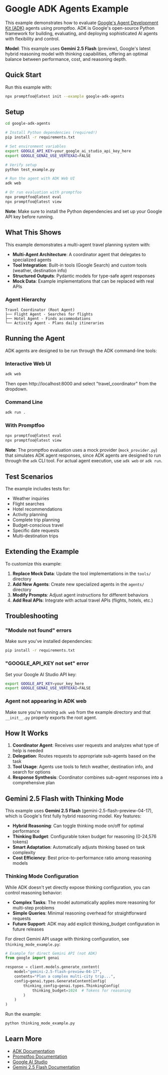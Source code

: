 # Google ADK Agents Example

This example demonstrates how to evaluate [Google's Agent Development Kit (ADK)](https://github.com/google/adk-python) agents using promptfoo. ADK is Google's open-source Python framework for building, evaluating, and deploying sophisticated AI agents with flexibility and control.

**Model**: This example uses **Gemini 2.5 Flash** (preview), Google's latest hybrid reasoning model with thinking capabilities, offering an optimal balance between performance, cost, and reasoning depth.

## Quick Start

Run this example with:

```bash
npx promptfoo@latest init --example google-adk-agents
```

## Setup

```bash
cd google-adk-agents

# Install Python dependencies (required!)
pip install -r requirements.txt

# Set environment variables
export GOOGLE_API_KEY=your_google_ai_studio_api_key_here
export GOOGLE_GENAI_USE_VERTEXAI=FALSE

# Verify setup
python test_example.py

# Run the agent with ADK Web UI
adk web

# Or run evaluation with promptfoo
npx promptfoo@latest eval
npx promptfoo@latest view
```

**Note**: Make sure to install the Python dependencies and set up your Google API key before running.

## What This Shows

This example demonstrates a multi-agent travel planning system with:

- **Multi-Agent Architecture**: A coordinator agent that delegates to specialized agents
- **Tool Integration**: Built-in tools (Google Search) and custom tools (weather, destination info)
- **Structured Outputs**: Pydantic models for type-safe agent responses
- **Mock Data**: Example implementations that can be replaced with real APIs

### Agent Hierarchy

```
Travel Coordinator (Root Agent)
├── Flight Agent - Searches for flights
├── Hotel Agent - Finds accommodations
└── Activity Agent - Plans daily itineraries
```

## Running the Agent

ADK agents are designed to be run through the ADK command-line tools:

### Interactive Web UI

```bash
adk web
```

Then open http://localhost:8000 and select "travel_coordinator" from the dropdown.

### Command Line

```bash
adk run .
```

### With Promptfoo

```bash
npx promptfoo@latest eval
npx promptfoo@latest view
```

**Note**: The promptfoo evaluation uses a mock provider (`mock_provider.py`) that simulates ADK agent responses, since ADK agents are designed to run through the `adk` CLI tool. For actual agent execution, use `adk web` or `adk run`.

## Test Scenarios

The example includes tests for:

- Weather inquiries
- Flight searches
- Hotel recommendations
- Activity planning
- Complete trip planning
- Budget-conscious travel
- Specific date requests
- Multi-destination trips

## Extending the Example

To customize this example:

1. **Replace Mock Data**: Update the tool implementations in the `tools/` directory
2. **Add New Agents**: Create new specialized agents in the `agents/` directory
3. **Modify Prompts**: Adjust agent instructions for different behaviors
4. **Add Real APIs**: Integrate with actual travel APIs (flights, hotels, etc.)

## Troubleshooting

### "Module not found" errors

Make sure you've installed dependencies:

```bash
pip install -r requirements.txt
```

### "GOOGLE_API_KEY not set" error

Set your Google AI Studio API key:

```bash
export GOOGLE_API_KEY=your_key_here
export GOOGLE_GENAI_USE_VERTEXAI=FALSE
```

### Agent not appearing in ADK web

Make sure you're running `adk web` from the example directory and that `__init__.py` properly exports the root agent.

## How It Works

1. **Coordinator Agent**: Receives user requests and analyzes what type of help is needed
2. **Delegation**: Routes requests to appropriate sub-agents based on the task
3. **Tool Usage**: Agents use tools to fetch weather, destination info, and search for options
4. **Response Synthesis**: Coordinator combines sub-agent responses into a comprehensive plan

## Gemini 2.5 Flash with Thinking Mode

This example uses **Gemini 2.5 Flash** (gemini-2.5-flash-preview-04-17), which is Google's first fully hybrid reasoning model. Key features:

- **Hybrid Reasoning**: Can toggle thinking mode on/off for optimal performance
- **Thinking Budget**: Configurable token budget for reasoning (0-24,576 tokens)
- **Smart Adaptation**: Automatically adjusts thinking based on task complexity
- **Cost Efficiency**: Best price-to-performance ratio among reasoning models

### Thinking Mode Configuration

While ADK doesn't yet directly expose thinking configuration, you can control reasoning behavior:

- **Complex Tasks**: The model automatically applies more reasoning for multi-step problems
- **Simple Queries**: Minimal reasoning overhead for straightforward requests
- **Future Support**: ADK may add explicit thinking_budget configuration in future releases

For direct Gemini API usage with thinking configuration, see `thinking_mode_example.py`:

```python
# Example for direct Gemini API (not ADK)
from google import genai

response = client.models.generate_content(
    model="gemini-2.5-flash-preview-04-17",
    contents="Plan a complex multi-city trip...",
    config=genai.types.GenerateContentConfig(
        thinking_config=genai.types.ThinkingConfig(
            thinking_budget=1024  # Tokens for reasoning
        )
    )
)
```

Run the example:

```bash
python thinking_mode_example.py
```

## Learn More

- [ADK Documentation](https://github.com/google/adk-python)
- [Promptfoo Documentation](https://promptfoo.dev)
- [Google AI Studio](https://makersuite.google.com)
- [Gemini 2.5 Flash Documentation](https://developers.googleblog.com/en/start-building-with-gemini-25-flash/)
